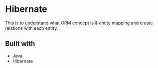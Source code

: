 # Hibernate

This is to understand what ORM concept is & entity mapping and create relations with each entity.

## Built with

- Java
- Hibernate

